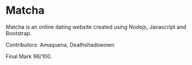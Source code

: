 # Matcha

   Matcha is an online dating website created using Nodejs, Javascript and Bootstrap.
   
   Contributors: Amaquena, Deathshadowown
   
   Final Mark 96/100.
